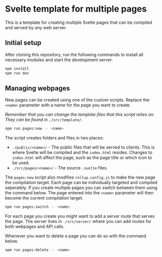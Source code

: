 # Svelte template for multiple pages

This is a template for creating multiple Svelte pages that can be compiled and served by any web server.

## Initial setup

After cloning this repository, run the following commands to install all necessary modules and start the development server.

```bash
npm install
npm run dev
```

## Managing webpages

New pages can be created using one of the custom scripts. Replace the `<name>` parameter with a name for the page you want to create.

_Remember that you can change the template files that this script relies on. They can be found in `./src/template/`._

```bash
npm run pages:new -- <name>
```

The script creates folders and files in two places:

- `./public/<name>/` - The public files that will be served to clients. This is where Svelte will be compiled and the `index.html` resides. Changes to `index.html` will affect the page, such as the page title or which icon to be used.
- `./src/pages/<name>/` - The source `.svelte` files.

The `pages:new` script also modifies `rollup.config.js` to make the new page the compilation target. Each page can be individually targeted and compiled seperately. If you create multiple pages you can switch between them using the command below. The page entered into the `<name>` parameter will then become the current compilation target.

```bash
npm run pages:switch -- <name>
```

For each page you create you might want to add a server route that serves the page. The server lives in `./src/server/` where you can add routes for both webpages and API calls.

Whenever you want to delete a page you can do so with the command below.

```bash
npm run pages:delete -- <name>
```
